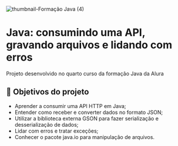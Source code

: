 ![thumbnail-Formação Java (4)](https://user-images.githubusercontent.com/66698429/226751112-f79aaa28-16c9-4561-8a15-0ac62ec9cb44.png)

# Java: consumindo uma API, gravando arquivos e lidando com erros

Projeto desenvolvido no quarto curso da formação Java da Alura


## 🔨 Objetivos do projeto

- Aprender a consumir uma API HTTP em Java;
- Entender como receber e converter dados no formato JSON; 
- Utilizar a biblioteca externa GSON para fazer serialização e desserialização de dados;
- Lidar com erros e tratar exceções;
- Conhecer o pacote java.io para manipulação de arquivos.
